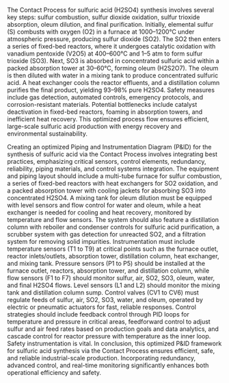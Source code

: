 The Contact Process for sulfuric acid (H2SO4) synthesis involves several key steps: sulfur combustion, sulfur dioxide oxidation, sulfur trioxide absorption, oleum dilution, and final purification. Initially, elemental sulfur (S) combusts with oxygen (O2) in a furnace at 1000–1200°C under atmospheric pressure, producing sulfur dioxide (SO2). The SO2 then enters a series of fixed-bed reactors, where it undergoes catalytic oxidation with vanadium pentoxide (V2O5) at 400–600°C and 1–5 atm to form sulfur trioxide (SO3). Next, SO3 is absorbed in concentrated sulfuric acid within a packed absorption tower at 30–60°C, forming oleum (H2S2O7). The oleum is then diluted with water in a mixing tank to produce concentrated sulfuric acid. A heat exchanger cools the reactor effluents, and a distillation column purifies the final product, yielding 93–98% pure H2SO4. Safety measures include gas detection, automated controls, emergency protocols, and corrosion-resistant materials. Potential bottlenecks include catalyst deactivation in fixed-bed reactors, foaming in absorption towers, and inefficient heat recovery. This optimized process flow ensures efficient, large-scale sulfuric acid production with energy recovery and environmental sustainability.



Creating an optimized Piping and Instrumentation Diagram (P&ID) for the synthesis of sulfuric acid via the Contact Process involves integrating best practices, emphasizing critical sensors, control elements, redundancy, reliability, piping materials, and control systems integration. The equipment and piping layout should include a multi-tube furnace for sulfur combustion, a series of fixed-bed reactors with heat exchangers for SO2 oxidation, and a packed absorption tower with cooling jackets for absorbing SO3 into concentrated H2SO4. A mixing tank for oleum dilution must be equipped with level sensors and flow control for water and oleum, while a heat exchanger is needed for cooling and heat recovery, monitored by temperature and flow sensors. The system should also feature a distillation column with reboiler and condenser controls for sulfuric acid purification, a scrubber system with gas detection for unreacted SO2, and a filtration system for removing solid impurities. Instrumentation must include temperature sensors (T1 to T9) at critical points such as the furnace outlet, reactor inlets/outlets, absorption tower, distillation column, heat exchanger, and mixing tank. Pressure sensors (P1 to P5) should be installed at the furnace outlet, reactors, absorption tower, and distillation column, while flow sensors (F1 to F7) should monitor sulfur, air, SO2, SO3, oleum, water, and final H2SO4 flows. Level sensors (L1 and L2) should monitor the mixing tank and distillation column sump. Control valves (CV1 to CV6) must regulate feeds of sulfur, air, SO2, SO3, water, and oleum, operated by electric or pneumatic actuators for fast, reliable responses.
Control strategies should include feedback control through PID loops for temperature and pressure in critical areas, feedforward control to adjust sulfur and air feed rates based on production goals and data analytics, and cascade control for reactor pressure with temperature as the inner loop. Safety instrumentation is vital. In conclusion, this optimized P&ID framework for sulfuric acid synthesis via the Contact Process ensures efficient, safe, and reliable industrial-scale production. Incorporating redundancy, advanced control, and real-time monitoring significantly enhances both operational efficiency and safety.
